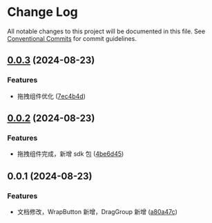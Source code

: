# Change Log

All notable changes to this project will be documented in this file.
See [Conventional Commits](https://conventionalcommits.org) for commit guidelines.

## [0.0.3](https://github.com/hzl-stack/Zil-Design/compare/@zil-design/zil-ui@0.0.2...@zil-design/zil-ui@0.0.3) (2024-08-23)

### Features

- 拖拽组件优化 ([7ec4b4d](https://github.com/hzl-stack/Zil-Design/commit/7ec4b4d5bc90919bc4d52d862d7df52b09cdb9e6))

## [0.0.2](https://github.com/hzl-stack/Zil-Design/compare/@zil-design/zil-ui@0.0.1...@zil-design/zil-ui@0.0.2) (2024-08-23)

### Features

- 拖拽组件完成，新增 sdk 包 ([4be6d45](https://github.com/hzl-stack/Zil-Design/commit/4be6d4501d4e25ea57da69a904feb92b48655b9e))

## 0.0.1 (2024-08-23)

### Features

- 文档修改，WrapButton 新增，DragGroup 新增 ([a80a47c](https://github.com/hzl-stack/Zil-Design/commit/a80a47c599b9d59ee28b56b83092eec032b2c2cd))
